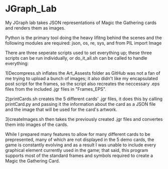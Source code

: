 # JGraph_Lab

My JGraph lab takes JSON representations of Magic the Gathering cards and renders them as images.

Python is the primary tool doing the heavy lifitng behind the scenes and the following modules are required:
json, os, re, sys, and from PIL import Image

There are three seperate scripts used to set everything up; these three scripts can be run individually, or do_it_all.sh can be called to handle everything:

1)Decompress.sh inflates the Art_Assests folder as GitHub was not a fan of me trying to upload a bunch of images; it also didn't like my encapsulated post script for the frames, so the script also recreates the neccessary .eps files from the included .jgr files in "Frames_EPS".

2)printCards.sh creates the 5 different cards' .jgr files, it does this by calling printCard.py and passing it the information about the card as a JSON file and the image that will be used for the card's artwork.

3)createImages.sh then takes the previously created .jgr files and convertes them into images of the cards.

While I prepared many features to allow for many different cards to be prepresented, many of which are not displayed in the 5 demo cards, the game is constantly evolving and as a result I was unable to include every graphical element currently used in the game; that said, this program supports most of the standard frames and symbols required to create a Magic the Gathering Card.
